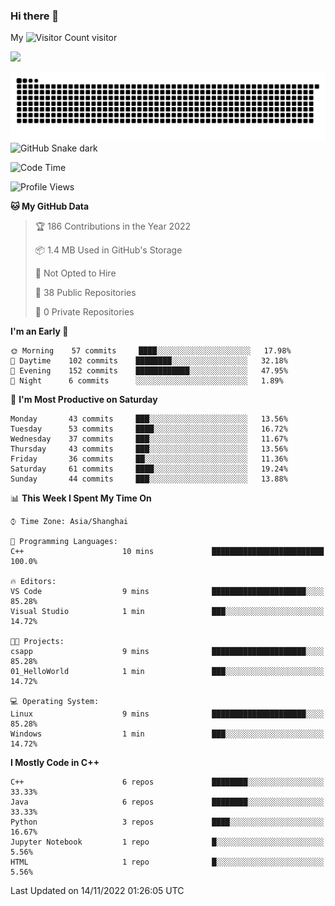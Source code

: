 ### Hi there 👋

My ![Visitor Count](https://profile-counter.glitch.me/bugcat9/count.svg) visitor
<!--
**bugcat9/bugcat9** is a ✨ _special_ ✨ repository because its `README.md` (this file) appears on your GitHub profile.

Here are some ideas to get you started:

- 🔭 I’m currently working on ...
- 🌱 I’m currently learning ...
- 👯 I’m looking to collaborate on ...
- 🤔 I’m looking for help with ...
- 💬 Ask me about ...
- 📫 How to reach me: ...
- 😄 Pronouns: ...
- ⚡ Fun fact: ...
-->
![](https://github-readme-stats.vercel.app/api?username=bugcat9)

![GitHub Snake Light](https://raw.githubusercontent.com/bugcat9/bugcat9/output/github-contribution-grid-snake.svg#gh-light-mode-only)
![GitHub Snake dark](github-snake-dark.svg#gh-dark-mode-only)


<!--START_SECTION:waka-->
![Code Time](http://img.shields.io/badge/Code%20Time-683%20hrs%2020%20mins-blue)

![Profile Views](http://img.shields.io/badge/Profile%20Views-0-blue)

**🐱 My GitHub Data** 

> 🏆 186 Contributions in the Year 2022
 > 
> 📦 1.4 MB Used in GitHub's Storage 
 > 
> 🚫 Not Opted to Hire
 > 
> 📜 38 Public Repositories 
 > 
> 🔑 0 Private Repositories  
 > 
**I'm an Early 🐤** 

```text
🌞 Morning    57 commits     ████░░░░░░░░░░░░░░░░░░░░░   17.98% 
🌆 Daytime    102 commits    ████████░░░░░░░░░░░░░░░░░   32.18% 
🌃 Evening    152 commits    ████████████░░░░░░░░░░░░░   47.95% 
🌙 Night      6 commits      ░░░░░░░░░░░░░░░░░░░░░░░░░   1.89%

```
📅 **I'm Most Productive on Saturday** 

```text
Monday       43 commits     ███░░░░░░░░░░░░░░░░░░░░░░   13.56% 
Tuesday      53 commits     ████░░░░░░░░░░░░░░░░░░░░░   16.72% 
Wednesday    37 commits     ███░░░░░░░░░░░░░░░░░░░░░░   11.67% 
Thursday     43 commits     ███░░░░░░░░░░░░░░░░░░░░░░   13.56% 
Friday       36 commits     ██░░░░░░░░░░░░░░░░░░░░░░░   11.36% 
Saturday     61 commits     ████░░░░░░░░░░░░░░░░░░░░░   19.24% 
Sunday       44 commits     ███░░░░░░░░░░░░░░░░░░░░░░   13.88%

```


📊 **This Week I Spent My Time On** 

```text
⌚︎ Time Zone: Asia/Shanghai

💬 Programming Languages: 
C++                      10 mins             █████████████████████████   100.0%

🔥 Editors: 
VS Code                  9 mins              █████████████████████░░░░   85.28% 
Visual Studio            1 min               ███░░░░░░░░░░░░░░░░░░░░░░   14.72%

🐱‍💻 Projects: 
csapp                    9 mins              █████████████████████░░░░   85.28% 
01_HelloWorld            1 min               ███░░░░░░░░░░░░░░░░░░░░░░   14.72%

💻 Operating System: 
Linux                    9 mins              █████████████████████░░░░   85.28% 
Windows                  1 min               ███░░░░░░░░░░░░░░░░░░░░░░   14.72%

```

**I Mostly Code in C++** 

```text
C++                      6 repos             ████████░░░░░░░░░░░░░░░░░   33.33% 
Java                     6 repos             ████████░░░░░░░░░░░░░░░░░   33.33% 
Python                   3 repos             ████░░░░░░░░░░░░░░░░░░░░░   16.67% 
Jupyter Notebook         1 repo              █░░░░░░░░░░░░░░░░░░░░░░░░   5.56% 
HTML                     1 repo              █░░░░░░░░░░░░░░░░░░░░░░░░   5.56%

```



 Last Updated on 14/11/2022 01:26:05 UTC
<!--END_SECTION:waka-->
